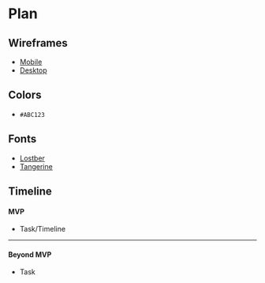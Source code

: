 # Plan

## Wireframes
* [Mobile]()
* [Desktop]()

## Colors
* `#ABC123`

## Fonts
* [Lostber](https://fonts.google.com/selection/embed)
* [Tangerine](https://fonts.google.com/specimen/Tangerine)

## Timeline

#### MVP

* Task/Timeline

---

#### Beyond MVP

* Task
